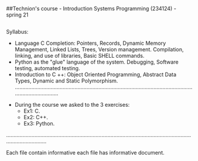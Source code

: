 ##Technion's course - Introduction Systems Programming  (234124) - spring 21
##
Syllabus:
* Language C Completion: Pointers, Records, Dynamic Memory Management, Linked Lists, Trees, Version management.
Compilation, linking, and use of libraries, Basic SHELL commands.
* Python as the "glue" language of the system. Debugging, Software testing, automated testing.
* Introduction to C ++: Object Oriented Programming, Abstract Data Types, Dynamic and Static Polymorphism.
....................................................................................................................................................
 - During the course we asked to the 3 exercises:
   * Ex1: C.
   * Ex2: C++.
   * Ex3: Python.
    
  .......................................................................................................................................................
   
Each file contain informative each file has informative document.